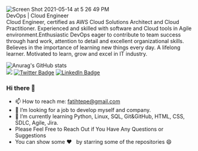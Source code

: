 

![Screen Shot 2021-05-14 at 5 26 49 PM](https://user-images.githubusercontent.com/79118602/118333376-983d7700-b4d9-11eb-8070-3d92d6cfcc70.png) <br>
DevOps | Cloud Engineer <br>
Cloud Engineer, certified as AWS Cloud Solutions Architect and Cloud Practitioner. Experienced and skilled with software and Cloud tools in Agile environment.Enthusiastic DevOps eager to contribute to team success through hard work, attention to detail and excellent organizational skills. Believes in the importance of learning new things every day. A lifelong learner. Motivated to learn, grow and excel in IT industry.
<!--
**fatihtepe/fatihtepe** is a ✨ _special_ ✨ repository because its `README.md` (this file) appears on your GitHub profile.

Here are some ideas to get you started:

- 🔭 I’m currently working on ...

- 👯 I’m looking to collaborate on ...
- 🤔 I’m looking for help with ...
- 💬 Ask me about ...

- 😄 Pronouns: ...
- ⚡ Fun fact: ...
-->
![Anurag's GitHub stats](https://github-readme-stats.vercel.app/api?username=fatihtepe&show_icons=true&theme=onedark)<br>
![](https://komarev.com/ghpvc/?username=fatihtepe)
[![Twitter Badge](https://img.shields.io/badge/Twitter-Profile-informational?style=flat&logo=twitter&logoColor=white&color=1CA2F1)](https://twitter.com/elaredkan)
[![LinkedIn Badge](https://img.shields.io/badge/LinkedIn-Profile-informational?style=flat&logo=linkedin&logoColor=white&color=0D76A8)](https://www.linkedin.com/in/fatihtepe/)
### Hi there 👋
- 📫 How to reach me: fatihtepe@gmail.com
- 👯 I’m looking for a job to develop myself and company.
- 🌱 I’m currently learning Python, Linux, SQL, Git&GitHub, HTML, CSS, SDLC, Agile,          Jira.
- Please Feel Free to Reach Out if You Have Any Questions or Suggestions<br>
- You can show some   ❤️    &nbsp; by starring some of the repositories 😄 


<!--[![CodePen Badge](https://img.shields.io/badge/CodePen-Profile-informational?style=flat&logo=codepen&logoColor=white&color=black)](https://codepen.io/braydoncoyer)
[<img src="https://img.shields.io/badge/twitter-%231DA1F2.svg?&style=for-the-badge&logo=twitter&logoColor=white" />](https://twitter.com/elaredkan) 
[<img src="https://img.shields.io/badge/linkedin-%230077B5.svg?&style=for-the-badge&logo=linkedin&logoColor=white" />](https://www.linkedin.com/in/fatihtepe/) 
![Anurag's github stats](https://github-readme-stats.vercel.app/api?username=fatihtepe)  

dark, radical, merko, gruvbox, tokyonight, onedark, cobalt, synthwave, highcontrast, dracula
-->
